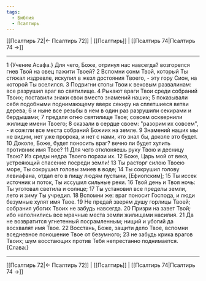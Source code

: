 ```yaml
---
tags:
  - Библия
  - Псалтирь
---
```

[[Псалтирь 72|← Псалтирь 72]] | [[Псалтирь]] | [[Псалтирь 74|Псалтирь 74 →]]

---
1 {Учение Асафа.} Для чего, Боже, отринул нас навсегда? возгорелся гнев Твой на овец пажити Твоей?
2 Вспомни сонм Твой, который Ты стяжал издревле, искупил в жезл достояния Твоего, - эту гору Сион, на которой Ты вселился.
3 Подвигни стопы Твои к вековым развалинам: все разрушил враг во святилище.
4 Рыкают враги Твои среди собраний Твоих; поставили знаки свои вместо знамений наших;
5 показывали себя подобными поднимающему вверх секиру на сплетшиеся ветви дерева;
6 и ныне все резьбы в нем в один раз разрушили секирами и бердышами;
7 предали огню святилище Твое; совсем осквернили жилище имени Твоего;
8 сказали в сердце своем: "разорим их совсем", - и сожгли все места собраний Божиих на земле.
9 Знамений наших мы не видим, нет уже пророка, и нет с нами, кто знал бы, доколе это будет.
10 Доколе, Боже, будет поносить враг? вечно ли будет хулить противник имя Твое?
11 Для чего отклоняешь руку Твою и десницу Твою? Из среды недра Твоего порази их.
12 Боже, Царь мой от века, устрояющий спасение посреди земли!
13 Ты расторг силою Твоею море, Ты сокрушил головы змиев в воде;
14 Ты сокрушил голову левиафана, отдал его в пищу людям пустыни, [Ефиопским];
15 Ты иссек источник и поток, Ты иссушил сильные реки.
16 Твой день и Твоя ночь: Ты уготовал светила и солнце;
17 Ты установил все пределы земли, лето и зиму Ты учредил.
18 Вспомни же: враг поносит Господа, и люди безумные хулят имя Твое.
19 Не предай зверям душу горлицы Твоей; собрания убогих Твоих не забудь навсегда.
20 Призри на завет Твой; ибо наполнились все мрачные места земли жилищами насилия.
21 Да не возвратится угнетенный посрамленным; нищий и убогий да восхвалят имя Твое.
22 Восстань, Боже, защити дело Твое, вспомни вседневное поношение Твое от безумного;
23 не забудь крика врагов Твоих; шум восстающих против Тебя непрестанно поднимается. {Слава:}

---
[[Псалтирь 72|← Псалтирь 72]] | [[Псалтирь]] | [[Псалтирь 74|Псалтирь 74 →]]